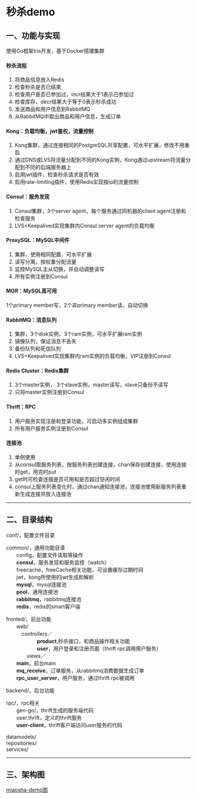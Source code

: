# 秒杀demo

## 一、功能与实现
使用Go框架Iris开发，基于Docker搭建集群

#### 秒杀流程
1. 将商品信息放入Redis
2. 检查秒杀是否已结束
3. 检查用户是否已参加过，incr结果大于1表示已参加过
4. 检查库存，decr结果大于等于0表示秒杀成功
5. 发送商品和用户信息到RabbitMQ
6. 从RabbitMQ中取出商品和用户信息，生成订单


#### Kong：负载均衡，jwt鉴权，流量控制
1. Kong集群，通过连接相同的PostgreSQL共享配置，可水平扩展，修改不用重启
2. 通过DNS或LVS将流量分配到不同的Kong实例，Kong通过upstream将流量分配到不同的后端服务器上
3. 启用jwt插件，检查秒杀请求是否有效
4. 启用rate-limiting插件，使用Redis实现按ip的流量控制


#### Consul：服务发现
1. Consul集群，3个server agent，每个服务通过同机器的client agent注册和检查服务
2. LVS+Keepalived实现集群内Consul server agent的负载均衡

#### ProxySQL：MySQL中间件
1. 集群，使用相同配置，可水平扩展
2. 读写分离，按权重分配流量
3. 监控MySQL主从切换，并自动调整读写
4. 所有实例注册到Consul


#### MGR：MySQL高可用
1个primary member写，2个非primary member读，自动切换


#### RabbitMQ：消息队列
1. 集群，3个disk实例，3个ram实例，可水平扩展ram实例
2. 镜像队列，保证消息不丢失
3. 备份队列和死信队列
4. LVS+Keepalived实现集群内ram实例的负载均衡，VIP注册到Consul



#### Redis Cluster：Redis集群
1. 3个master实例， 3个slave实例，master读写，slave只备份不读写
2. 只将master实例注册到Consul

#### Thrift：RPC
1. 用户服务实现注册和登录功能，可启动多实例组成集群
2. 所有用户服务实例注册到Consul


#### 连接池
1. 单例使用
2. 从consul取服务列表，按服务列表创建连接，chan保存创建连接，使用连接时get，用完时put
3. get时可检查连接是否可用和是否超过空闲时间
4. consul上服务列表变化时，通过chan通知连接池，连接池使用新服务列表重新生成连接并放入连接池


------------

## 二、目录结构
conf/，配置文件目录

common/，通用功能目录<br>
　　config，配置文件读取等操作<br>
　　**consul**，服务发现和服务监控（watch）<br>
　　freecache，freeCache相关功能，可设置缓存过期时间<br>
　　jwt，kong所使用的jwt生成和解析<br>
　　**mysql**，mysql连接池<br>
　　**pool**，通用连接池<br>
　　**rabbitmq**，rabbitmq连接池<br>
　　**redis**，redis的smart客户端<br>

fronted/，前台功能<br>
　　web/<br>
  　　　controllers／<br>
　　　　　　**product**,秒杀接口，和商品操作相关功能<br>
　　　　　　**user**，用户登录和注册页面（thrift rpc调用用户服务）<br>
　　　　views／<br>
　　**main**，前台main<br>
　　**mq_receive**，订单服务，从rabbitmq消费数据生成订单<br>
　　**rpc_user_server**，用户服务，通过thrift rpc被调用<br>

backend/，后台功能<br>

rpc/，rpc相关<br>
　　gen-go/，thrift生成的服务端代码<br>
　　user.thrift，定义的thrift服务<br>
　　**user-client**，thrift客户端访问user服务的代码<br>

datamodels/<br>
repositories/<br>
services/<br>


------------


## 三、架构图
[miaosha-demo图](https://note.youdao.com/ynoteshare1/index.html?id=33026920739ca35a73440fffbf326869)








